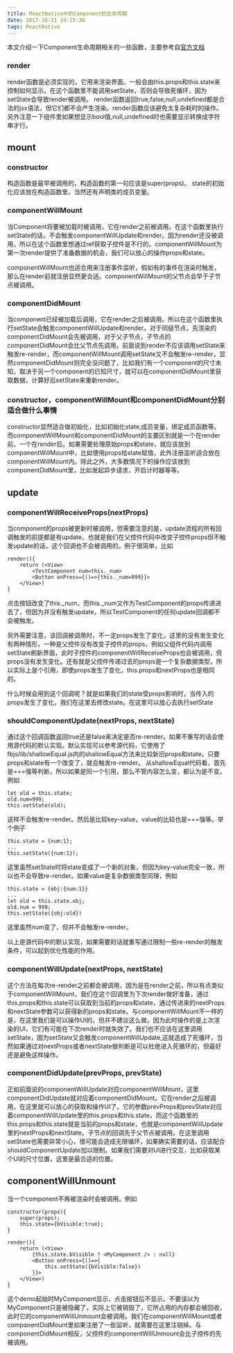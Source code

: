 ```yaml
---
title: ReactNative中的Component的生命周期
date: 2017-10-21 19:15:36
tags: ReactNative
---
```


本文介绍一下Component生命周期相关的一些函数，主要参考自[官方文档](https://reactjs.org/docs/react-component.html) 

### render
render函数是必须实现的，它用来渲染界面。一般会由this.props和this.state来控制如何显示。在这个函数里不能调用setState，否则会导致死循环，因为setState会导致render被调用。
render函数返回true,false,null,undefined都是合法的jsx语法，但它们都不会产生渲染。render函数应该避免太复杂耗时的操作。另外注意一下<Text></Text>组件里如果想显示bool值,null,undefined时也需要显示转换成字符串才行。

## mount

### constructor
构造函数是最早被调用的，构造函数的第一句应该是super(props)。 state的初始化应该放在构造函数里。当然还有声明类的成员变量。

### componentWillMount
当Component将要被加载时被调用，它在render之前被调用。在这个函数里执行setState的话，不会触发componentWillUpdate和render。因为render还没被调用，所以在这个函数里想通过ref获取子控件是不行的。componentWillMount为第一次render提供了准备数据的机会，我们可以放心的操作props和state。

componentWillMount也适合用来注册事件监听，假如有的事件在渲染时触发，那么在render前就注册显然更合适。componentWillMount的父节点会早于子节点被调用。

### componentDidMount
当component已经被加载后调用，它在render之后被调用。所以在这个函数里执行setState会触发componentWillUpdate和render。对于同级节点，先渲染的componentDidMount会先被调用，对于父子节点，子节点的componentDidMount会比父节点先调用。前面说到render不应该调用setState来触发re-render，而componentWillMount调用setState又不会触发re-render，显然componentDidMount则完全没问题了，比如我们有一个component的尺寸未知，取决于另一个component的已知尺寸，就可以在componentDidMount里获取数据，计算好后setState来重新render。

### constructor，componentWillMount和componentDidMount分别适合做什么事情
constructor显然适合做初始化，比如初始化state,成员变量，绑定成员函数等。而componentWillMount和componentDidMount的主要区别就是一个在render前，一个在render后。如果需要处理原始props和state，就应该放到componentWillMount中，比如使用props给state赋值，此外注册监听适合放在componentWillMount内。除此之外，大多数情况下的操作应该放到componentDidMount里，比如发起异步请求，开启计时器等等。

## update

### componentWillReceiveProps(nextProps)
当component的props被更新时被调用，但需要注意的是，update流程的所有回调触发的前提都是有update，也就是我们在父控件代码中改变子控件props但不触发update的话，这个回调也不会被调用的。例子很简单，比如

	render(){
		return (<View>
			<TestComponent num=this._num>
			<Button onPress={()=>{this._num=999}}>
		</View>)
	}
点击按钮改变了this.\_num，而this.\_num又作为TestComponent的props传递进去了，但因为并没有触发update，所以TestComponent的任何update回调都不会被触发。

另外需要注意，该回调被调用时，不一定props发生了变化，这里的没有发生变化有两种情形，一种是父控件没有改变子控件的props，例如父组件代码内调用setState刷新界面，此时子控件的componentWillReceiveProps也会被调用，但props没有发生变化。还有就是父控件传递过去的props是一个复杂数据类型，所以实际上是个引用，即使props发生了变化，this.props和nextProps也是相同的。

什么时候会用到这个回调呢？就是如果我们的state受props影响时，当传入的props发生了变化，我们在这里去修改state。在这里可以放心去执行setState

### shouldComponentUpdate(nextProps, nextState)
通过这个回调函数返回true还是false来决定是否re-render。如果不重写的话会使用源代码的默认实现。默认实现可以参考源代码，它使用了fbjs/lib/shallowEqual.js内的shallowEqual方法来比较新旧props和state，只要props和state有一个改变了，就会触发re-render。 从shallowEqual代码看，首先是===强等判断，所以如果是同一个引用，那么不管内容怎么变，都认为是不变。例如

	let old = this.state;
	old.num=999;
	this.setState(old);
这样不会触发re-render。然后是比较key-value，value的比较也是===强等。举个例子

	this.state = {num:1};
	...
	this.setState({num:1});
这里虽然setState时将state变成了一个新的对象，但因为key-value完全一致，所以也不会导致re-render。如果value是复杂数据类型同理，例如

	this.state = {obj:{num:1}}
	...
	let old = this.state.obj;
	old.num = 999;
	this.setState({obj:old})
这里虽然num变了，但并不会触发re-render。

以上是源代码中的默认实现，如果需要的话就重写通过限制一些re-render的触发条件，可以起到优化性能的作用。

### componentWillUpdate(nextProps, nextState)
这个方法在每次re-render之前都会被调用，因为是在render之前，所以有点类似于componentWillMount，我们在这个回调里为下次render做好准备，通过this.props和this.state可以获取到当前的props和state，通过传进来的nextProps和nextState参数可以获得新的props和state。与componentWillMount不一样的是，在这里我们是可以操作UI的，但并不建议这么做，因为此时操作的是上次渲染的UI，它们有可能在下次render时就失效了。我们也不应该在这里调用setState，因为setState又会触发componentWillUpdate,这就造成了死循环，当然如果通过对nextProps或者nextState做判断是可以杜绝进入死循环的，但最好还是避免这样操作。

### componentDidUpdate(prevProps, prevState)
正如前面说的componentWillUpdate对应componentWillMount，这里componentDidUpdate就对应着componentDidMount。它在render之后被调用，在这里就可以放心的获取和操作UI了。它的参数prevProps和prevState对应着componentWillUpdate里的this.props和this.state，而这个函数里的this.props和this.state就是当前的props和state，也就是componentWillUpdate里的nextProps和nextState。子节点的回调先于父节点被调用。在这里调用setState也需要非常小心，很可能会造成无限循环，如果确实需要的话，应该配合shouldComponentUpdate加以限制。如果我们需要对UI进行交互，比如获取某个UI的尺寸位置，这里是最合适的位置。

## componentWillUnmount
当一个component不再被渲染时会被调用。例如

	constructor(props){
		super(props);
		this.state={bVisible:true};
	}

	render(){
		return (<View>
			{this.state.bVisible ? <MyComponent /> : null} 
			<Button onPress={()=>{
				this.setState({bVisible:false})
			}}>
		</View>)
	}
这个demo起始时MyComponent显示，点击按钮后不显示。不要误以为MyComponent只是被隐藏了，实际上它被销毁了，它所占用的内存都会被回收，此时它的componentWillUnmount会被调用。我们在componentWillMount或者componentDidMount里如果注册了一些监听，就需要在这里注销掉。与componentDidMount相反，父控件的componentWillUnmount会比子控件的先被调用。